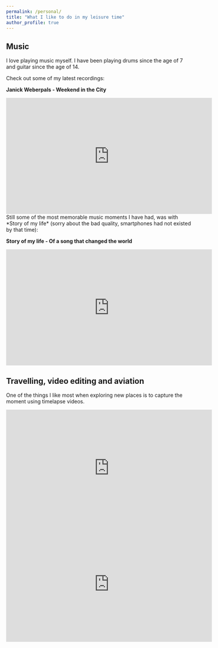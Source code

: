 ```yaml
---
permalink: /personal/
title: "What I like to do in my leisure time"
author_profile: true
---
```


## Music

I love playing music myself. I have been playing drums since the age of 7 and guitar since the age of 14. 

Check out some of my latest recordings:

**Janick Weberpals - Weekend in the City**
<iframe width="560" height="315" src="https://www.youtube.com/embed/0Iu8u8SQ7Ms" title="YouTube video player" frameborder="0" allow="accelerometer; autoplay; clipboard-write; encrypted-media; gyroscope; picture-in-picture" allowfullscreen></iframe>
<br>
Still some of the most memorable music moments I have had, was with *Story of my life* (sorry about the bad quality, smartphones had not existed by that time):

**Story of my life - Of a song that changed the world**
<iframe width="560" height="315" src="https://www.youtube.com/embed/QP46ZvQNnzM" title="YouTube video player" frameborder="0" allow="accelerometer; autoplay; clipboard-write; encrypted-media; gyroscope; picture-in-picture" allowfullscreen></iframe>

## Travelling, video editing and aviation

One of the things I like most when exploring new places is to capture the moment using timelapse videos.

<iframe width="560" height="315" src="https://www.youtube.com/embed/AyYwAFR7ZYI" title="YouTube video player" frameborder="0" allow="accelerometer; autoplay; clipboard-write; encrypted-media; gyroscope; picture-in-picture" allowfullscreen></iframe>

<br>

<iframe width="560" height="315" src="https://www.youtube.com/embed/a9CgtgYCm98" title="YouTube video player" frameborder="0" allow="accelerometer; autoplay; clipboard-write; encrypted-media; gyroscope; picture-in-picture" allowfullscreen></iframe>